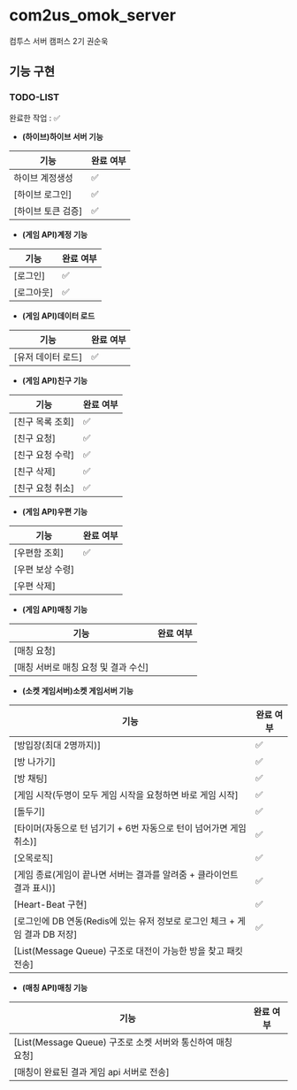 # com2us_omok_server

컴투스 서버 캠퍼스 2기 권순욱

## 기능 구현

### TODO-LIST

완료한 작업 : ✅

- **(하이브)하이브 서버 기능**
 
| 기능                                         | 완료 여부 |
| -------------------------------------------- | --------- |
| 하이브 계정생성   						                 | ✅        |
| [하이브 로그인]							                 | ✅        |
| [하이브 토큰 검증]						                 | ✅        |

- **(게임 API)계정 기능**

| 기능                                         | 완료 여부 |
| -------------------------------------------- | --------- |
| [로그인]						                           | ✅        |
| [로그아웃]								                     | ✅        |

- **(게임 API)데이터 로드**

| 기능                                         | 완료 여부 |
| -------------------------------------------- | --------- |
| [유저 데이터 로드]	                		       | ✅        |

- **(게임 API)친구 기능**

| 기능                                            | 완료 여부 |
| ----------------------------------------------- | --------- |
| [친구 목록 조회]								                  | ✅        |
| [친구 요청]								                      | ✅        |
| [친구 요청 수락]								                  | ✅        |
| [친구 삭제]								                      | ✅        |
| [친구 요청 취소]								                  | ✅        |


- **(게임 API)우편 기능**

| 기능                                            | 완료 여부 |
| ----------------------------------------------- | --------- |
| [우편함 조회]									                  | ✅        |
| [우편 보상 수령]	                    		        |            |
| [우편 삭제]                                      |           |

- **(게임 API)매칭 기능**

| 기능                                            | 완료 여부 |
| ----------------------------------------------- | --------- |
| [매칭 요청]									                  |        |
| [매칭 서버로 매칭 요청 및 결과 수신]	                    		        |            |


- **(소켓 게임서버)소켓 게임서버 기능**
 
| 기능                                         | 완료 여부 |
| -------------------------------------------- | --------- |
| [방입장(최대 2명까지)]         						 | ✅        |
| [방 나가기]							                   | ✅        |
| [방 채팅]         						                  | ✅       |
| [게임 시작(두명이 모두 게임 시작을 요청하면 바로 게임 시작]          						     | ✅      |
| [돌두기]          						           | ✅       |
| [타이머(자동으로 턴 넘기기 + 6번 자동으로 턴이 넘어가면 게임 취소)]          						           | ✅     |
| [오목로직]          						           | ✅       |
| [게임 종료(게임이 끝나면 서버는 결과를 알려줌 + 클라이언트 결과 표시)]          						           | ✅       |
| [Heart-Beat 구현]          						           | ✅       |
| [로그인에 DB 연동(Redis에 있는 유저 정보로 로그인 체크 + 게임 결과 DB 저장]          						           | ✅       |
| [List(Message Queue) 구조로 대전이 가능한 방을 찾고 패킷 전송]          						           |        |



- **(매칭 API)매칭 기능**

| 기능                                            | 완료 여부 |
| ----------------------------------------------- | --------- |
| [List(Message Queue) 구조로 소켓 서버와 통신하여 매칭 요청]									                  |        |
| [매칭이 완료된 결과 게임 api 서버로 전송]	                    		        |            |





